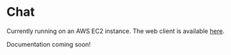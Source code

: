 # Chat

Currently running on an AWS EC2 instance. The web client is available
[here](ec2-13-57-232-164.us-west-1.compute.amazonaws.com).

Documentation coming soon!
